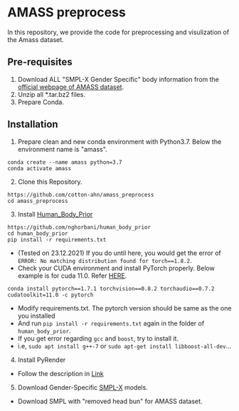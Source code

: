 # AMASS preprocess
In this repository, we provide the code for preprocessing and visulization of the Amass dataset. 

## Pre-requisites
1. Download ALL "SMPL-X Gender Specific" body information from the [official webpage of AMASS dataset](https://amass.is.tue.mpg.de).
2. Unzip all *.tar.bz2 files.
3. Prepare Conda.

## Installation
1. Prepare clean and new conda environment with Python3.7. Below the environment name is "amass".
```
conda create --name amass python=3.7
conda activate amass
```

2. Clone this Repository.
```
https://github.com/cotton-ahn/amass_preprocess
cd amass_preprocess
```

3. Install [Human_Body_Prior](https://github.com/nghorbani/human_body_prior)
```
https://github.com/nghorbani/human_body_prior
cd human_body_prior
pip install -r requirements.txt
```
- (Tested on 23.12.2021) If you do until here, you would get the error of `ERROR: No matching distribution found for torch==1.8.2`. 
- Check your CUDA environment and install PyTorch properly. Below example is for cuda 11.0. Refer [HERE](https://pytorch.org/get-started/previous-versions/).
```
conda install pytorch==1.7.1 torchvision==0.8.2 torchaudio==0.7.2 cudatoolkit=11.0 -c pytorch
```
- Modify requirements.txt. The pytorch version should be same as the one you installed
- And run `pip install -r requirements.txt` again in the folder of `human_body_prior`.
- If you get error regarding `gcc` and `boost`, try to install it.
- i.e, `sudo apt install g++-7` or `sudo apt-get install libboost-all-dev`...

4. Install PyRender
- Follow the description in [Link](https://pyrender.readthedocs.io/en/latest/install/index.html#osmesa)

5. Download Gender-Specific [SMPL-X](https://smpl-x.is.tue.mpg.de/download.php) models.
- Download SMPL with "removed head bun" for AMASS dataset.

